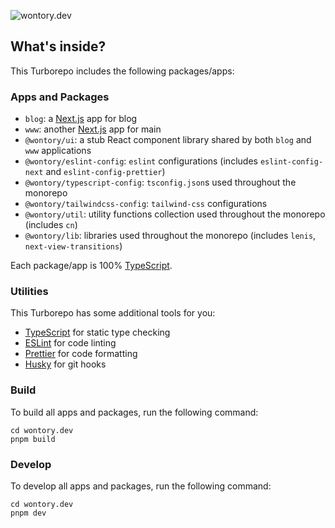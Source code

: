 ![wontory.dev](https://tech-orbit.wontory.dev/api?title=wontory.dev&tech=Turborepo,PNPM,TypeScript,Next.js,Tailwind%20CSS,Hashnode&size=900&duration=30)

## What's inside?

This Turborepo includes the following packages/apps:

### Apps and Packages

- `blog`: a [Next.js](https://nextjs.org/) app for blog
- `www`: another [Next.js](https://nextjs.org/) app for main
- `@wontory/ui`: a stub React component library shared by both `blog` and `www` applications
- `@wontory/eslint-config`: `eslint` configurations (includes `eslint-config-next` and `eslint-config-prettier`)
- `@wontory/typescript-config`: `tsconfig.json`s used throughout the monorepo
- `@wontory/tailwindcss-config`: `tailwind-css` configurations
- `@wontory/util`: utility functions collection used throughout the monorepo (includes `cn`)
- `@wontory/lib`: libraries used throughout the monorepo (includes `lenis`, `next-view-transitions`)

Each package/app is 100% [TypeScript](https://www.typescriptlang.org/).

### Utilities

This Turborepo has some additional tools for you:

- [TypeScript](https://www.typescriptlang.org/) for static type checking
- [ESLint](https://eslint.org/) for code linting
- [Prettier](https://prettier.io) for code formatting
- [Husky](https://typicode.github.io/husky/) for git hooks

### Build

To build all apps and packages, run the following command:

```
cd wontory.dev
pnpm build
```

### Develop

To develop all apps and packages, run the following command:

```
cd wontory.dev
pnpm dev
```
